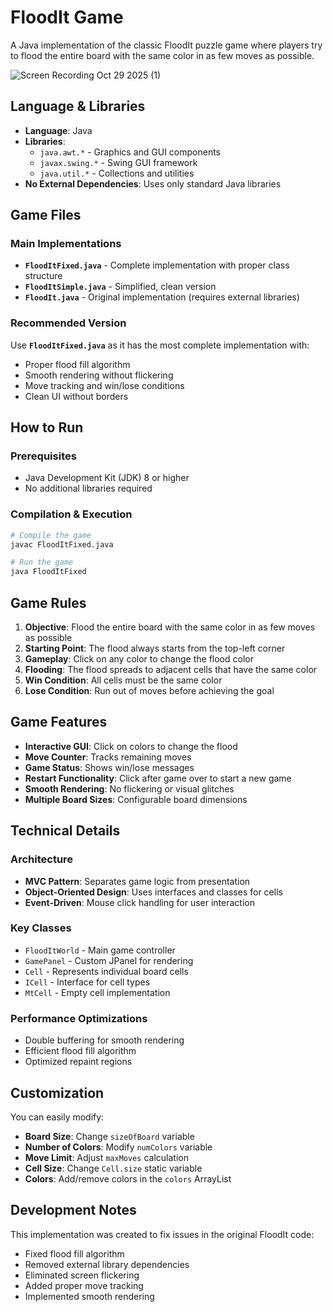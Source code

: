 # FloodIt Game

A Java implementation of the classic FloodIt puzzle game where players try to flood the entire board with the same color in as few moves as possible.


![Screen Recording Oct 29 2025 (1)](https://github.com/user-attachments/assets/b173d2a2-7e95-4b10-940e-965809c50df2)

## Language & Libraries

- **Language**: Java
- **Libraries**: 
  - `java.awt.*` - Graphics and GUI components
  - `javax.swing.*` - Swing GUI framework
  - `java.util.*` - Collections and utilities
- **No External Dependencies**: Uses only standard Java libraries

## Game Files

### Main Implementations
- **`FloodItFixed.java`** - Complete implementation with proper class structure
- **`FloodItSimple.java`** - Simplified, clean version
- **`FloodIt.java`** - Original implementation (requires external libraries)

### Recommended Version
Use **`FloodItFixed.java`** as it has the most complete implementation with:
- Proper flood fill algorithm
- Smooth rendering without flickering
- Move tracking and win/lose conditions
- Clean UI without borders

## How to Run

### Prerequisites
- Java Development Kit (JDK) 8 or higher
- No additional libraries required

### Compilation & Execution
```bash
# Compile the game
javac FloodItFixed.java

# Run the game
java FloodItFixed
```

## Game Rules

1. **Objective**: Flood the entire board with the same color in as few moves as possible
2. **Starting Point**: The flood always starts from the top-left corner
3. **Gameplay**: Click on any color to change the flood color
4. **Flooding**: The flood spreads to adjacent cells that have the same color
5. **Win Condition**: All cells must be the same color
6. **Lose Condition**: Run out of moves before achieving the goal

## Game Features

- **Interactive GUI**: Click on colors to change the flood
- **Move Counter**: Tracks remaining moves
- **Game Status**: Shows win/lose messages
- **Restart Functionality**: Click after game over to start a new game
- **Smooth Rendering**: No flickering or visual glitches
- **Multiple Board Sizes**: Configurable board dimensions

## Technical Details

### Architecture
- **MVC Pattern**: Separates game logic from presentation
- **Object-Oriented Design**: Uses interfaces and classes for cells
- **Event-Driven**: Mouse click handling for user interaction

### Key Classes
- `FloodItWorld` - Main game controller
- `GamePanel` - Custom JPanel for rendering
- `Cell` - Represents individual board cells
- `ICell` - Interface for cell types
- `MtCell` - Empty cell implementation

### Performance Optimizations
- Double buffering for smooth rendering
- Efficient flood fill algorithm
- Optimized repaint regions

## Customization

You can easily modify:
- **Board Size**: Change `sizeOfBoard` variable
- **Number of Colors**: Modify `numColors` variable
- **Move Limit**: Adjust `maxMoves` calculation
- **Cell Size**: Change `Cell.size` static variable
- **Colors**: Add/remove colors in the `colors` ArrayList

## Development Notes

This implementation was created to fix issues in the original FloodIt code:
- Fixed flood fill algorithm
- Removed external library dependencies
- Eliminated screen flickering
- Added proper move tracking
- Implemented smooth rendering
